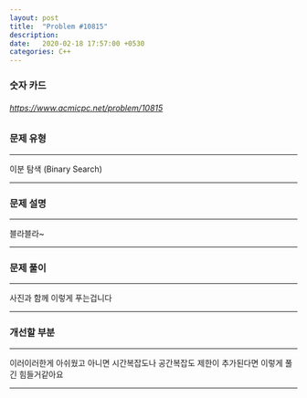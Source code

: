 ```yaml
---
layout: post
title:  "Problem #10815"
description:
date:   2020-02-18 17:57:00 +0530
categories: C++
---
```


### 숫자 카드
###### https://www.acmicpc.net/problem/10815

### 문제 유형

- - - -

이분 탐색 (Binary Search)

- - -

### 문제 설명

- - -

블라블라~

- - -

### 문제 풀이

- - -

사진과 함께 이렇게 푸는겁니다

- - -

### 개선할 부분

- - -

이러이러한게 아쉬웠고 아니면 시간복잡도나 공간복잡도 제한이 추가된다면 이렇게 풀긴 힘들거같아요

- - -
